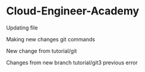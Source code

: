 # Cloud-Engineer-Academy
Updating file

Making new changes git commands

New change from tutorial/git

Changes from new branch tutorial/git3 previous error